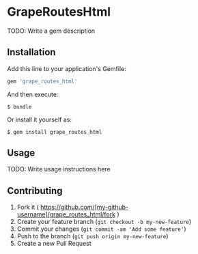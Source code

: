 # GrapeRoutesHtml

TODO: Write a gem description

## Installation

Add this line to your application's Gemfile:

```ruby
gem 'grape_routes_html'
```

And then execute:

    $ bundle

Or install it yourself as:

    $ gem install grape_routes_html

## Usage

TODO: Write usage instructions here

## Contributing

1. Fork it ( https://github.com/[my-github-username]/grape_routes_html/fork )
2. Create your feature branch (`git checkout -b my-new-feature`)
3. Commit your changes (`git commit -am 'Add some feature'`)
4. Push to the branch (`git push origin my-new-feature`)
5. Create a new Pull Request
